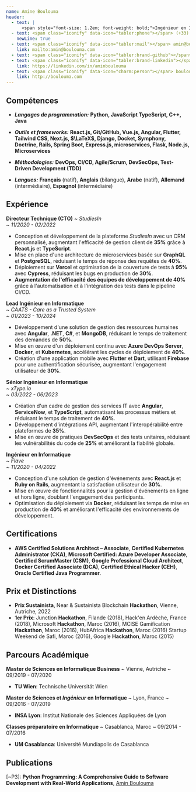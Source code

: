 ```yaml
---
name: Amine Boulouma
header:
  - text: |
      <span style="font-size: 1.2em; font-weight: bold;">Ingénieur en Informatique </span>
  - text: <span class="iconify" data-icon="tabler:phone"></span> (+33) 773-624-100
    newLine: true
  - text: <span class="iconify" data-icon="tabler:mail"></span> amin@boulouma.com
    link: mailto:amin@boulouma.com
  - text: <span class="iconify" data-icon="tabler:brand-github"></span> aminblm
  - text: <span class="iconify" data-icon="tabler:brand-linkedin"></span> aminboulouma
    link: https://linkedin.com/in/aminboulouma
  - text: <span class="iconify" data-icon="charm:person"></span> boulouma.com
    link: http://boulouma.com
---
```


## Compétences

- ***Langages de programmation:*** **<span class="iconify" data-icon="vscode-icons:file-type-python"></span> Python, <span class="iconify" data-icon="vscode-icons:file-type-js-official"></span> JavaScript <span class="iconify" data-icon="vscode-icons:file-type-typescript-official"></span> TypeScript, <span class="iconify" data-icon="vscode-icons:file-type-cpp2"></span> C++, <span class="iconify" data-icon="logos:java" data-inline="false"></span> Java**

- ***Outils et frameworks:*** **React.js, Git/GitHub, Vue.js, Angular, Flutter, Tailwind CSS, Next.js, $\LaTeX$, Django, Docket, Symphony, Doctrine, Rails, Spring Boot, Express.js, microservices, Flask, Node.js, Microservices**

- ***Méthodologies:*** **DevOps, CI/CD, Agile/Scrum, DevSecOps, Test-Driven Development (TDD)**

- ***Langues:*** **Français** (natif), **Anglais** (bilangue), **Arabe** (natif), **Allemand** (intermédiaire), **Espagnol** (intermédiaire)

## Expérience

**Directeur Technique (CTO)** 
~ *StudiesIn*  
~ *11/2020 - 02/2022*

- Conception et développement de la plateforme *StudiesIn* avec un CRM personnalisé, augmentant l'efficacité de gestion client de **35%** grâce à **React.js** et **TypeScript**.  
- Mise en place d'une architecture de microservices basée sur **GraphQL** et **PostgreSQL**, réduisant le temps de réponse des requêtes de **40%**.  
- Déploiement sur **Vercel** et optimisation de la couverture de tests à **95%** avec **Cypress**, réduisant les bugs en production de **30%**.  
- **Augmentation de l'efficacité des équipes de développement de 40%** grâce à l'automatisation et à l'intégration des tests dans le pipeline CI/CD.

**Lead Ingénieur en Informatique**  
~ *CAATS - Care as a Trusted System*  
~ *01/2023 - 10/2024*

- Développement d'une solution de gestion des ressources humaines avec **Angular**, **.NET**, **C#**, et **MongoDB**, réduisant le temps de traitement des demandes de **50%**.  
- Mise en œuvre d'un déploiement continu avec **Azure DevOps Server**, **Docker**, et **Kubernetes**, accélérant les cycles de déploiement de **40%**.  
- Création d'une application mobile avec **Flutter** et **Dart**, utilisant **Firebase** pour une authentification sécurisée, augmentant l'engagement utilisateur de **30%**.

**Sénior Ingénieur en Informatique**  
~ *xType.io*  
~ *03/2022 - 06/2023*

- Création d'un cadre de gestion des services IT avec **Angular**, **ServiceNow**, et **TypeScript**, automatisant les processus métiers et réduisant le temps de traitement de **40%**.  
- Développement d'intégrations API, augmentant l'interopérabilité entre plateformes de **35%**.  
- Mise en œuvre de pratiques **DevSecOps** et des tests unitaires, réduisant les vulnérabilités du code de **25%** et améliorant la fiabilité globale.

**Ingénieur en Informatique**  
~ *Flave*  
~ *11/2020 - 04/2022*

- Conception d'une solution de gestion d'événements avec **React.js** et **Ruby on Rails**, augmentant la satisfaction utilisateur de **30%**.  
- Mise en œuvre de fonctionnalités pour la gestion d'événements en ligne et hors ligne, doublant l'engagement des participants.  
- Optimisation du déploiement via **Docker**, réduisant les temps de mise en production de **40%** et améliorant l'efficacité des environnements de développement.


## Certifications

- **AWS Certified Solutions Architect – Associate**, **Certified Kubernetes Administrator (CKA)**, **Microsoft Certified: Azure Developer Associate**, **Certified ScrumMaster (CSM)**, **Google Professional Cloud Architect**, **Docker Certified Associate (DCA)**, **Certified Ethical Hacker (CEH)**, **Oracle Certified Java Programmer**.

## Prix et Distinctions

- **Prix Sustainista**, Near & Sustainista Blockchain **Hackathon**, Vienne, Autriche, 2022
- **1er Prix**: Junction **Hackathon**, Filande (2018), Hack'en Ardèche, France (2018), Microsoft **Hackathon**, Maroc (2016), MCISE Gamification **Hackathon**, Maroc (2016), HubAfrica **Hackathon**, Maroc (2016) Startup Weekend de Safi, Maroc (2016), Google **Hackathon**, Maroc (2015)

## Parcours Académique

**Master de Sciences en Informatique Business**
 ~ Vienne, Autriche 
 ~ 09/2019 - 07/2020

- **TU Wien**: Technische Universität Wien

**Master de Sciences et *Ingénieur* en Informatique** 
 ~ Lyon, France
 ~ 09/2016 - 07/2019

- **INSA Lyon**: Institut Nationale des Sciences Appliquées de Lyon

**Classes préparatoire en Informatique**
 ~ Casablanca, Maroc
 ~ 09/2014 - 07/2016

- **UM Casablanca**: Université Mundiapolis de Casablanca


## Publications

[~P3]: **Python Programming: A Comprehensive Guide to Software Development with Real-World Applications**, <u>Amin Boulouma</u>
